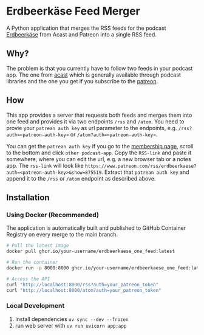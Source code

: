 # Erdbeerkäse Feed Merger

A Python application that merges the RSS feeds for the podcast [Erdbeerkäse](https://shows.acast.com/erdbeerkaesepodcast) from Acast and Patreon into a single RSS feed.

## Why?

The problem is that you currently have to follow two feeds in your podcast app. The one from [acast](https://shows.acast.com/erdbeerkaesepodcast) which is generally available through podcast libraries and the one you get if you subscribe to the [patreon](https://www.patreon.com/erdbeerkaese).

## How

This app provides a server that requests both feeds and merges them into one feed and provides it via two endpoints `/rss` and `/atom`. You need to provie your `patrean auth key` as url parameter to the endpoints, e.g. `/rss?auth=<patreon-auth-key>` or `/atom?auth=<patreon-auth-key>`.

You can get the `patrean auth key` if you go to the [membership page](https://www.patreon.com/c/erdbeerkaese/membership), scroll to the bottom and click `other podcast-app`. Copy the `RSS-link` and paste it somewhere, where you can edit the url, e.g. a new browser tab or a notes app. The `rss-link` will look like `https://www.patreon.com/rss/erdbeerkaese?auth=<patreon-auth-key>&show=875519`. Extract that `patrean auth key` and append it to the `/rss` or `/atom` endpoint as described above.

## Installation

### Using Docker (Recommended)

The application is automatically built and published to GitHub Container Registry on every merge to the main branch.

```bash
# Pull the latest image
docker pull ghcr.io/your-username/erdbeerkaese_one_feed:latest

# Run the container
docker run -p 8000:8000 ghcr.io/your-username/erdbeerkaese_one_feed:latest

# Access the API
curl "http://localhost:8000/rss?auth=your_patreon_token"
curl "http://localhost:8000/atom?auth=your_patreon_token"
```

### Local Development

1. Install dependencies `uv sync --dev --frozen`
2. run web server with `uv run uvicorn app:app`


